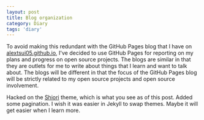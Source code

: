 ```yaml
---
layout: post
title: Blog organization
category: Diary
tags: 'diary'
---
```


To avoid making this redundant with the GitHub Pages blog that I have on [alextsui05.github.io](http://alextsui05.github.io), I've decided to use GitHub Pages for reporting on my plans and progress on open source projects. The blogs are similar in that they are outlets for me to write about things that I learn and want to talk about. The blogs will be different in that the focus of the GitHub Pages blog will be strictly related to my open source projects and open source involvement.

Hacked on the [Shiori](http://ellekasai.github.io/shiori/) theme, which is what you see as of this post. Added some pagination. I wish it was easier in Jekyll to swap themes. Maybe it will get easier when I learn more.
